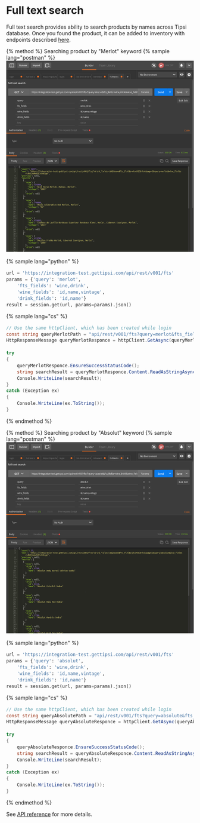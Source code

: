 # Full text search

Full text search provides ability to search products by names across Tipsi database. Once you found the product, it can be added to inventory with endpoints described [here](/crud-operations.md).

{% method %}
Searching product by "Merlot" keyword
{% sample lang="postman" %}
![](/assets/fts-merlot.png)

{% sample lang="python" %}
```python
url = 'https://integration-test.gettipsi.com/api/rest/v001/fts'
params = {'query': 'merlot',
    'fts_fields': 'wine,drink',
    'wine_fields': 'id,name,vintage',
    'drink_fields': 'id,name'}
result = session.get(url, params=params).json()
```

{% sample lang="cs" %}
```cs
// Use the same httpClient, which has been created while login
const string queryMerlotPath = "api/rest/v001/fts?query=merlot&fts_fields=wine,drink&wine_fields=id,name,vintage&drink_fields=id,name";
HttpResponseMessage queryMerlotResponce = httpClient.GetAsync(queryMerlotPath).Result;

try
{
    queryMerlotResponce.EnsureSuccessStatusCode();
    string searchResult = queryMerlotResponce.Content.ReadAsStringAsync().Result;
    Console.WriteLine(searchResult);
}
catch (Exception ex)
{
    Console.WriteLine(ex.ToString());
}
```

{% endmethod %}


{% method %}
Searching product by "Absolut" keyword
{% sample lang="postman" %}
![](/assets/fts-absolut.png)

{% sample lang="python" %}
```python
url = 'https://integration-test.gettipsi.com/api/rest/v001/fts'
params = {'query': 'absolut',
    'fts_fields': 'wine,drink',
    'wine_fields': 'id,name,vintage',
    'drink_fields': 'id,name'}
result = session.get(url, params=params).json()
```

{% sample lang="cs" %}
```cs
// Use the same httpClient, which has been created while login
const string queryAbsolutePath = "api/rest/v001/fts?query=absolute&fts_fields=wine,drink&wine_fields=id,name,vintage&drink_fields=id,name";
HttpResponseMessage queryAbsoluteResponce = httpClient.GetAsync(queryAbsolutePath).Result;

try
{
    queryAbsoluteResponce.EnsureSuccessStatusCode();
    string searchResult = queryAbsoluteResponce.Content.ReadAsStringAsync().Result;
    Console.WriteLine(searchResult);
}
catch (Exception ex)
{
    Console.WriteLine(ex.ToString());
}
```

{% endmethod %}


See [API reference](/endpoints.md#full-text-search) for more details.